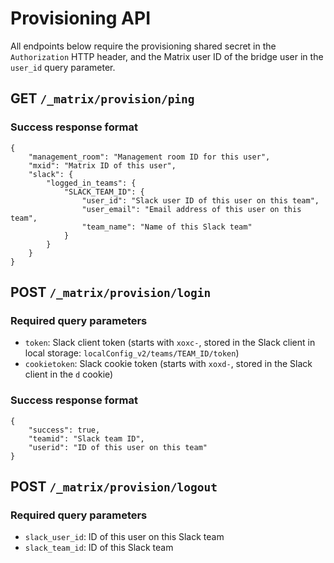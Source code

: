 # Provisioning API

All endpoints below require the provisioning shared secret in the `Authorization` HTTP header, and the Matrix user ID of the bridge user in the `user_id` query parameter.

## GET `/_matrix/provision/ping`

### Success response format

```
{
    "management_room": "Management room ID for this user",
    "mxid": "Matrix ID of this user",
    "slack": {
        "logged_in_teams": {
            "SLACK_TEAM_ID": {
                "user_id": "Slack user ID of this user on this team",
                "user_email": "Email address of this user on this team",
                "team_name": "Name of this Slack team"
            }
        }
    }
}
```

## POST `/_matrix/provision/login`

### Required query parameters

* `token`: Slack client token (starts with `xoxc-`, stored in the Slack client in local storage: `localConfig_v2/teams/TEAM_ID/token`)
* `cookietoken`: Slack cookie token (starts with `xoxd-`, stored in the Slack client in the `d` cookie)

### Success response format

```
{
    "success": true,
    "teamid": "Slack team ID",
    "userid": "ID of this user on this team"
}
```

## POST `/_matrix/provision/logout`

### Required query parameters

* `slack_user_id`: ID of this user on this Slack team
* `slack_team_id`: ID of this Slack team
